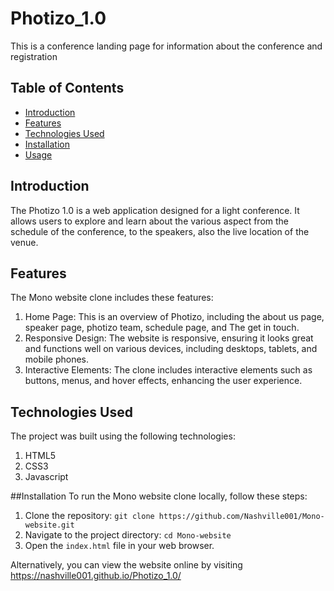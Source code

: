 # Photizo_1.0


This is a conference landing page for information about the conference and registration

## Table of Contents
+ [Introduction](https://github.com/Nashville001/Photizo_1.0/blob/main/README.md)
+ [Features](https://github.com/Nashville001/Photizo_1.0/blob/main/README.md)
+ [Technologies Used](https://github.com/Nashville001/Photizo_1.0/blob/main/README.md)
+ [Installation](https://github.com/Nashville001/Photizo_1.0/blob/main/README.md)
+ [Usage](https://github.com/Nashville001/Photizo_1.0/blob/main/README.md)

## Introduction
The Photizo 1.0 is a web application designed for a light conference. It allows users to explore and learn about the various aspect from the schedule of the conference, to the speakers, also the live location of the venue.


## Features
The Mono website clone includes these features:
1. Home Page: This is an overview of Photizo, including the about us page, speaker page, photizo team, schedule page, and The get in touch.
2. Responsive Design: The website is responsive, ensuring it looks great and functions well on various devices, including desktops, tablets, and mobile phones.
3. Interactive Elements: The clone includes interactive elements such as buttons, menus, and hover effects, enhancing the user experience.

## Technologies Used
The project was built using the following technologies:

1. HTML5
2. CSS3
3. Javascript

##Installation
To run the Mono website clone locally, follow these steps:
1. Clone the repository: `git clone https://github.com/Nashville001/Mono-website.git`
2. Navigate to the project directory: `cd Mono-website`
3. Open the `index.html` file in your web browser.

Alternatively, you can view the website online by visiting https://nashville001.github.io/Photizo_1.0/
